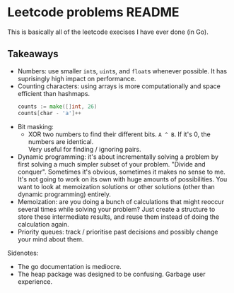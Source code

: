 # Leetcode problems README

This is basically all of the leetcode execises I have ever done (in Go).


## Takeaways

- Numbers: use smaller `int`s, `uint`s, and `float`s whenever possible. It has suprisingly high impact on performance.
- Counting characters: using arrays is more computationally and space efficient than hashmaps.  
  ```go
  counts := make([]int, 26)
  counts[char - 'a']++
  ```
- Bit masking:
  - XOR two numbers to find their different bits. `A ^ B`. If it's 0, the numbers are identical.  
    Very useful for finding / ignoring pairs.
- Dynamic programming: it's about incrementally solving a problem by first
  solving a much simpler subset of your problem. "Divide and conquer".
  Sometimes it's obvious, sometimes it makes no sense to me.  
  It's not going to work on its own with huge amounts of possibilities. You
  want to look at memoization solutions or other solutions (other than dynamic
  programming) entirely.
- Memoization: are you doing a bunch of calculations that might reoccur several
  times while solving your problem? Just create a structure to store these
  intermediate results, and reuse them instead of doing the calculation again.
- Priority queues: track / prioritise past decisions and possibly change your mind about them.


Sidenotes:
- The go documentation is mediocre.
- The heap package was designed to be confusing. Garbage user experience.
